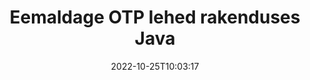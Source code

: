 ---
############################# Static ############################
layout: "auto-gen-merger"
date: 2022-10-25T10:03:17
draft: false
otherformats: pdf pps ppsx ppt pptx rtf tex vdx vsdm vsdx vssm vssx vstm vstx vsx vtx

############################# Head ############################
head_title: "Eemaldage OTP lehed rakenduses Java"
head_description: "Eemaldage või kustutage üks leht või lehtede kogum failist OTP rakenduses Java, muutes lehtede järjekorra ümber, kasutades dokumentide liitmise API-t."

############################# Header ############################
title: "Eemaldage OTP lehed rakenduses Java"
description: "Eemaldage OTP lehed, millel on paar rida Java koodi."
bg_image: "https://cms.admin.containerize.com/templates/aspose/App_Themes/V3/images/bg/header1.png"
bg_overlay: false
button:
    enable: true
    icon: "fas fa-arrow-down"
    label: "Laadige alla tasuta prooviversioon"
    link: "https://downloads.groupdocs.com/merger/java"

############################# SubMenu ############################
submenu:
    enable: true

    left:
        img_alt: "GroupDocs.Merger for Java"
        image: "https://cms.admin.containerize.com/templates/groupdocs/images/product-logos/90x90-noborder/groupdocs-merger-java.png"
        product: "GroupDocs.Merger"
        platform: "Java"

    middle:
        button:

            # button loop
            - link: "https://apireference.groupdocs.com/merger/java"
              text: "API viide"

            # button loop
            - link: "https://github.com/groupdocs-merger"
              text: "Koodi näited"

            # button loop
            - link: "https://products.groupdocs.app/merger/family"
              text: "Reaalajas demod"

            # button loop
            - link: "https://purchase.groupdocs.com/pricing/merger/java"
              text: "Hinnakujundus"

    right:
        link_download: "https://downloads.groupdocs.com/merger"
        link_learn: "https://docs.groupdocs.com/merger/java"
        link_buy: "https://purchase.groupdocs.com"

############################# About ############################
about:
    enable: true
    title: "Teave toote GroupDocs.Merger for Java API kohta"
    content: |
        [GroupDocs.Merger for Java](/et/merger/java/) pakub lihtsat lahendust mitmesuguste dokumendivormingute, sealhulgas PDF, Microsoft Office (Word, Excel, PowerPoint) turvaliseks liitmiseks ja jagamiseks , OneNote), OpenDocument, HTML, pildid ja paljud teised rakenduses Java. Lisades vaid mõne koodirea, saate teha mitmeid dokumenditoiminguid, nagu teisaldamine, eemaldamine, pööramine, vahetamine, eraldamine või lehtede orientatsiooni muutmine dokumentides. Dokumentide ühendamise API toetab ka dokumendi lehtede eelvaate kuvamist pildina, et analüüsida dokumendi struktuuri, vormingut ja lehe sisu.
        
        GroupDocs.Merger API on õige valik ettevõtete lahendustele, mis vajavad faililehe eemaldamise funktsioone. Neid API-sid toetavad hästi kõik suuremad operatsioonisüsteemid ja platvormid, sealhulgas J2SE 7.0 (1.7), J2SE 8.0 (1.8), Java 10.

############################# Steps ############################
steps:
    enable: true
    title_left: "Eemaldage OTP faililehed tootest Java"
    content_left: |
        [GroupDocs.Merger for Java](/et/merger/java/) muudab Java arendajatel lihtsaks ühe või mitme konkreetse lehe kustutamise OTP-st faili, rakendades mõnda lihtsat sammu.
        
        * Initsialiseerige **RemoveOptions** eemaldatavate lehtede numbritega.
        * Looge **Merger** uus eksemplar ja edastage lähtedokumendi tee konstruktori parameetrina.
        * Helistage käsule **removePages** ja edastage objekt **RemoveOptions**.
        * Helistage käsule **save** ja määrake tulemuseks oleva dokumendi salvestamise failitee.

    title_right: "Nõuded süsteemile"
    content_right: |
        GroupDocs.Merger for Java API-sid toetavad kõik suuremad platvormid ja operatsioonisüsteemid. Enne alloleva koodi käivitamist veenduge, et teie süsteemi on installitud järgmised eeltingimused.

        * Operatsioonisüsteemid: Microsoft Windows, Linux, MacOS
        * Arenduskeskkonnad: NetBeans, IntelliJ IDEA, Eclipse
        * Raamistikud: J2SE 7.0 (1.7), J2SE 8.0 (1.8), Java 10
        * Laadige alla toote GroupDocs.Merger for Java uusim versioon saidilt [Maven](https://repository.groupdocs.com/webapp/#/artifacts/browse/tree/General/repo/com/groupdocs/groupdocs-merger)
         
    code: |
     {{% merger/additional-styles %}}
     {{< merger/code-merger title="Kuidas eemaldada OTP faililehte, kasutades Java näitekoodi">}}

        ```java    
        // Eemaldage faili OTP lehed, kasutades GroupDocs.Merger API-t
        // Initsialiseerige RemoveOptions klass valitud leheküljenumbritega
        RemoveOptions removeOptions = new RemoveOptions(new int[] { 3, 6 });

        // Ühinemise käivitamine sisenddokumendiga OTP
        Merger merger = new Merger("input.otp");

        // Kutsuge meetod removePages ja edastage sellele objekt RemoveOptions
        merger.removePages(removeOptions);
    
        // Helistage salvestamismeetodile ja edastage soovitud failitee väljunddokumendi salvestamiseks
        merger.save("output.otp");
        ```
     {{< /merger/code-merger >}}

############################# Demos ############################
demos:
    enable: true
    title: "Reaalajas demod – eemaldage OTP veebilehed"
    content: |
       Eemaldage kohe OTP faililehed, külastades veebisaiti [GroupDocs.Merger Live Demos](https://products.groupdocs.app/splitter/remove-pages/otp).
       Reaalajas demol on järgmised eelised.
        
############################# About Formats ############################
about_formats:
    enable: true

############################# More Formats ############################
more_formats:
    enable: true
    title: "Eemaldage lehed muudest dokumendivormingutest"
    content: |
        Java dokumenteerib failivormingute ja piltide ühendamise ja jagamise API. Eemaldage mõned populaarsed failivormingud, nagu allpool kirjeldatud.

############################# Back to top ###############################
back_to_top:
    enable: true
---
